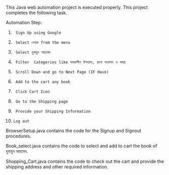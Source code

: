 This Java web automation project is executed properly. This project completes the following task.

Automation Step:
1.      Sign Up using Google
2.      Select লেখক from the menu
3.      Select হুমায়ুন আহমেদ
4.      Filter  Categories like সমকালীন উপন্যাস, রচনা সংকলন ও সমগ্র
5.      Scroll Down and go to Next Page (IF Have)
6.      Add to the cart any book
7.      Click Cart Icon
8.      Go to the Shipping page
9.      Provide your Shipping Information
10.     Log out

BrowserSetup.java contains the code for the Signup and Signout procedures.

Book_select.java contains the code to select and add to cart the book of হুমায়ুন আহমেদ.

Shopping_Cart.java contains the code to check out the cart and provide the shipping address and other required information.

